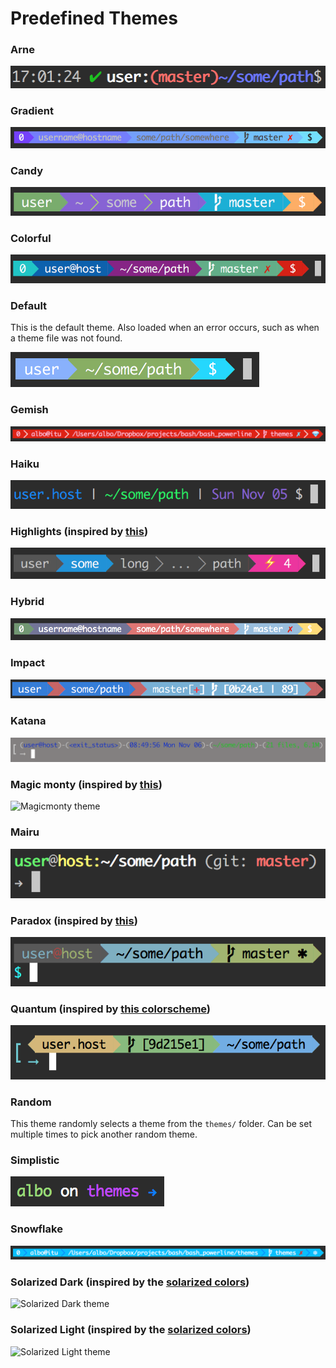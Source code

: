 # Predefined Themes

### Arne

![Arne theme](/screenshots/arne.png)

### Gradient

![Blue gradient theme](/screenshots/blue_gradient.png)

### Candy

![Candy theme](/screenshots/candy.png)

### Colorful

![Colorful theme](/screenshots/colorful.png)

### Default

This is the default theme. Also loaded when an error occurs, such as when a
theme file was not found.

![Default theme](/screenshots/default.png)

### Gemish

![Gemish theme](/screenshots/gemish.png)

### Haiku

![Haiku theme](/screenshots/haiku.png)

### Highlights (inspired by [this](https://github.com/banga/powerline-shell))

![Highlights theme](/screenshots/highlights.png)

### Hybrid

![Hybrid theme](/screenshots/hybrid.png)

### Impact

![Impact theme](/screenshots/impact.png)

### Katana

![Katana theme](/screenshots/katana.png)

### Magic monty (inspired by [this](https://github.com/magicmonty/bash-git-prompt))

![Magicmonty theme](/screenshots/magicmonty.png)

### Mairu

![Mairu theme](/screenshots/mairu.png)

### Paradox (inspired by [this](http://www.paradox.io/posts/9-my-new-zsh-prompt))

![Paradox theme](/screenshots/paradox.png)

### Quantum (inspired by [this colorscheme](https://github.com/tyrannicaltoucan/vim-quantum))

![Quantum theme](/screenshots/quantum.png)

### Random

This theme randomly selects a theme from the `themes/` folder. Can be set
multiple times to pick another random theme.

### Simplistic

![Simplistic theme](/screenshots/simplistic.png)

### Snowflake

![Snowflake theme](/screenshots/snowflake.png)

### Solarized Dark (inspired by the [solarized colors](http://ethanschoonover.com/solarized))

![Solarized Dark theme](/screenshots/solarized_dark.png)

### Solarized Light (inspired by the [solarized colors](http://ethanschoonover.com/solarized))

![Solarized Light theme](/screenshots/solarized_light.png)
